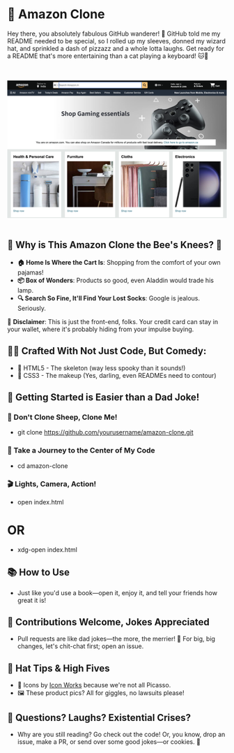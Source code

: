 # 🛒 Amazon Clone

Hey there, you absolutely fabulous GitHub wanderer! 🎩 GitHub told me my README needed to be special, so I rolled up my sleeves, donned my wizard hat, and sprinkled a dash of pizzazz and a whole lotta laughs. Get ready for a README that's more entertaining than a cat playing a keyboard! 🐱🎹 <br><br><br>

<img src="https://github.com/YugamPatel/Amazon-Clone/blob/main/amazon-clone.png"></img><br><br>

## 🎉 Why is This Amazon Clone the Bee's Knees? 🐝

- **🏠 Home Is Where the Cart Is**: Shopping from the comfort of your own pajamas!
- **📦 Box of Wonders**: Products so good, even Aladdin would trade his lamp.
- **🔍 Search So Fine, It'll Find Your Lost Socks**: Google is jealous. Seriously.

🚨 **Disclaimer**: This is just the front-end, folks. Your credit card can stay in your wallet, where it's probably hiding from your impulse buying.

## 🧙‍♂️ Crafted With Not Just Code, But Comedy:

- 🎉 HTML5 - The skeleton (way less spooky than it sounds!)
- 🍭 CSS3 - The makeup (Yes, darling, even READMEs need to contour)

## 🤹 Getting Started is Easier than a Dad Joke!

### 🐑 Don't Clone Sheep, Clone Me!

- git clone https://github.com/yourusername/amazon-clone.git

### 🚀 Take a Journey to the Center of My Code

- cd amazon-clone

### 🎬 Lights, Camera, Action!

- open index.html
# OR
- xdg-open index.html

## 📚 How to Use

- Just like you'd use a book—open it, enjoy it, and tell your friends how great it is!

## 💌 Contributions Welcome, Jokes Appreciated

- Pull requests are like dad jokes—the more, the merrier! 🤣 For big, big changes, let's chit-chat first; open an issue.

## 🙏 Hat Tips & High Fives

- 🎨 Icons by [Icon Works](https://www.flaticon.com/authors/icon-works) because we're not all Picasso.
- 🖼 These product pics? All for giggles, no lawsuits please!

## 💌 Questions? Laughs? Existential Crises?

- Why are you still reading? Go check out the code! Or, you know, drop an issue, make a PR, or send over some good jokes—or cookies. 🍪
